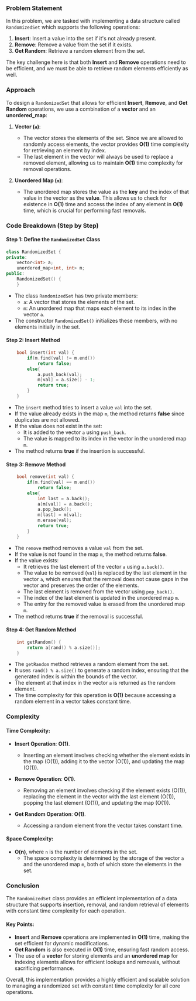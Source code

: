 ### Problem Statement

In this problem, we are tasked with implementing a data structure called `RandomizedSet` which supports the following operations:

1. **Insert**: Insert a value into the set if it's not already present.
2. **Remove**: Remove a value from the set if it exists.
3. **Get Random**: Retrieve a random element from the set.

The key challenge here is that both **Insert** and **Remove** operations need to be efficient, and we must be able to retrieve random elements efficiently as well.

### Approach

To design a `RandomizedSet` that allows for efficient **Insert**, **Remove**, and **Get Random** operations, we use a combination of a **vector** and an **unordered_map**:

1. **Vector (`a`)**:
   - The vector stores the elements of the set. Since we are allowed to randomly access elements, the vector provides **O(1)** time complexity for retrieving an element by index.
   - The last element in the vector will always be used to replace a removed element, allowing us to maintain **O(1)** time complexity for removal operations.

2. **Unordered Map (`m`)**:
   - The unordered map stores the value as the **key** and the index of that value in the vector as the **value**. This allows us to check for existence in **O(1)** time and access the index of any element in **O(1)** time, which is crucial for performing fast removals.

### Code Breakdown (Step by Step)

#### Step 1: Define the `RandomizedSet` Class
```cpp
class RandomizedSet {
private:
    vector<int> a;
    unordered_map<int, int> m;
public:
    RandomizedSet() {
    }
```
- The class `RandomizedSet` has two private members:
  - `a`: A vector that stores the elements of the set.
  - `m`: An unordered map that maps each element to its index in the vector `a`.
- The constructor `RandomizedSet()` initializes these members, with no elements initially in the set.

#### Step 2: Insert Method
```cpp
    bool insert(int val) {
        if(m.find(val) != m.end())
            return false;
        else{
            a.push_back(val);
            m[val] = a.size() - 1;
            return true;
        }
    }
```
- The `insert` method tries to insert a value `val` into the set.
- If the value already exists in the map `m`, the method returns **false** since duplicates are not allowed.
- If the value does not exist in the set:
  - It is added to the vector `a` using `push_back`.
  - The value is mapped to its index in the vector in the unordered map `m`.
- The method returns **true** if the insertion is successful.

#### Step 3: Remove Method
```cpp
    bool remove(int val) {
        if(m.find(val) == m.end())
            return false;
        else{
            int last = a.back();
            a[m[val]] = a.back();
            a.pop_back();
            m[last] = m[val];
            m.erase(val);
            return true;
        }
    }
```
- The `remove` method removes a value `val` from the set.
- If the value is not found in the map `m`, the method returns **false**.
- If the value exists:
  - It retrieves the last element of the vector `a` using `a.back()`.
  - The value to be removed (`val`) is replaced by the last element in the vector `a`, which ensures that the removal does not cause gaps in the vector and preserves the order of the elements.
  - The last element is removed from the vector using `pop_back()`.
  - The index of the last element is updated in the unordered map `m`.
  - The entry for the removed value is erased from the unordered map `m`.
- The method returns **true** if the removal is successful.

#### Step 4: Get Random Method
```cpp
    int getRandom() {
        return a[rand() % a.size()];
    }
```
- The `getRandom` method retrieves a random element from the set.
- It uses `rand() % a.size()` to generate a random index, ensuring that the generated index is within the bounds of the vector.
- The element at that index in the vector `a` is returned as the random element.
- The time complexity for this operation is **O(1)** because accessing a random element in a vector takes constant time.

### Complexity

#### Time Complexity:
- **Insert Operation**: **O(1)**. 
  - Inserting an element involves checking whether the element exists in the map (O(1)), adding it to the vector (O(1)), and updating the map (O(1)).
  
- **Remove Operation**: **O(1)**.
  - Removing an element involves checking if the element exists (O(1)), replacing the element in the vector with the last element (O(1)), popping the last element (O(1)), and updating the map (O(1)).
  
- **Get Random Operation**: **O(1)**.
  - Accessing a random element from the vector takes constant time.

#### Space Complexity:
- **O(n)**, where `n` is the number of elements in the set. 
  - The space complexity is determined by the storage of the vector `a` and the unordered map `m`, both of which store the elements in the set.

### Conclusion

The `RandomizedSet` class provides an efficient implementation of a data structure that supports insertion, removal, and random retrieval of elements with constant time complexity for each operation.

#### Key Points:
- **Insert** and **Remove** operations are implemented in **O(1)** time, making the set efficient for dynamic modifications.
- **Get Random** is also executed in **O(1)** time, ensuring fast random access.
- The use of a **vector** for storing elements and an **unordered map** for indexing elements allows for efficient lookups and removals, without sacrificing performance.
  
Overall, this implementation provides a highly efficient and scalable solution to managing a randomized set with constant time complexity for all core operations.